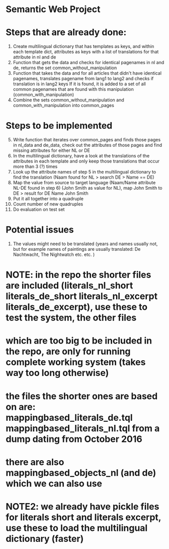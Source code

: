 # Semantic Web Project

# Steps that are already done:
1. Create multilingual dictionary that has templates as keys, and within each template dict, attributes as keys with a list of translations for that attribute in nl and de 
2. Function that gets the data and checks for identical pagenames in nl and de, returns the set common_without_manipulation
3. Function that takes the data and for all articles that didn't have identical pagenames, translates pagename from lang1 to lang2 and checks if translation is in lang2 keys
   If it is found, it is added to a set of all common pagenames that are found with this manipulation (common_with_manipulation)
4. Combine the sets common_without_manipulation and common_with_manipulation into common_pages

# Steps to be implemented
5. Write function that iterates over common_pages and finds those pages in nl_data and de_data, check out the attributes of those pages and find missing attributes for either NL or DE
6. In the multilingual dictionary, have a look at the translations of the attributes in each template and only keep those translations that occur more than 3 (?) times
7. Look up the attribute names of step 5 in the multilingual dictionary to find the translation (Naam found for NL > search DE > Name == DE)
8. Map the value from source to target language (Naam/Name attribute NL-DE found in step 6) (John Smith as value for NL), map John Smith to DE > result for DE Name John Smith
9. Put it all together into a quadruple
10. Count number of new quadruples
11. Do evaluation on test set

# Potential issues
1. The values might need to be translated (years and names usually not, but for example names of paintings are usually translated: De Nachtwacht, The Nightwatch etc. etc. )



# NOTE: in the repo the shorter files are included (literals_nl_short literals_de_short literals_nl_excerpt literals_de_excerpt), use these to test the system, the other files 
# which are too big to be included in the repo, are only for running complete working system (takes way too long otherwise)
# the files the shorter ones are based on are: mappingbased_literals_de.tql mappingbased_literals_nl.tql from a dump dating from October 2016
# there are also mappingbased_objects_nl (and de) which we can also use

# NOTE2: we already have pickle files for literals short and literals excerpt, use these to load the multilingual dictionary (faster)